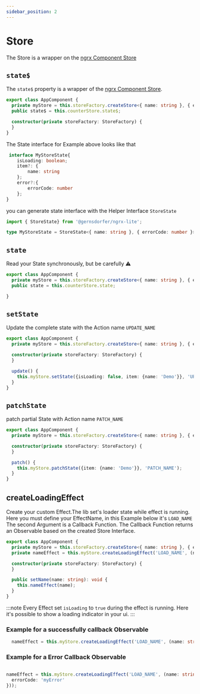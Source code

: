```yaml
---
sidebar_position: 2
---
```


# Store

The Store is a wrapper on the [ngrx Component Store](https://ngrx.io/guide/component-store)

## `state$`

The `state$` property is a wrapper of the [ngrx Component Store](https://ngrx.io/guide/component-store).
 

```ts title="app.component.ts"
export class AppComponent {
  private myStore = this.storeFactory.createStore<{ name: string }, { errorCode: number }>('myStore');
  public state$ = this.counterStore.state$;

  constructor(private storeFactory: StoreFactory) {
  }
}
```

The State interface for Example above looks like that

```ts
 interface MyStoreState{
    isLoading: boolean;
    item?: { 
        name: string
    };
    error?:{ 
        errorCode: number 
    };
}
```

you can generate state interface with the Helper Interface `StoreState`

```ts
import { StoreState} from '@gernsdorfer/ngrx-lite';

type MyStoreState = StoreState<{ name: string }, { errorCode: number }>;
```

## `state`

Read your State synchronously, but be carefully ⚠️


```ts title="app.component.ts"
export class AppComponent {
  private myStore = this.storeFactory.createStore<{ name: string }, { errorCode: number }>('myStore');
  public state = this.counterStore.state;

}
```

## `setState`

Update the complete state with the Action name `UPDATE_NAME`

```ts title="app.component.ts"
export class AppComponent {
  private myStore = this.storeFactory.createStore<{ name: string }, { errorCode: number }>('myStore');

  constructor(private storeFactory: StoreFactory) {
  }

  update() {
    this.myStore.setState({isLoading: false, item: {name: 'Demo'}}, 'UPDATE_NAME');
  }
}
```


## `patchState`

patch partial State with Action name `PATCH_NAME`

```ts title="app.component.ts"
export class AppComponent {
  private myStore = this.storeFactory.createStore<{ name: string }, { errorCode: number }>('myStore');

  constructor(private storeFactory: StoreFactory) {
  }

  patch() {
    this.myStore.patchState({item: {name: 'Demo'}}, 'PATCH_NAME');
  }
}
```

## createLoadingEffect

Create your custom Effect.The lib set's loader state while effect is running. Here you must define your EffectName, in this Example below it's `LOAD_NAME`
The second Argument is a Callback Function. The Callback Function returns an Observable based on the created Store Interface.


```ts title="app.component.ts"
export class AppComponent {
  private myStore = this.storeFactory.createStore<{ name: string }, { errorCode: number }>('myStore');
  private nameEffect = this.myStore.createLoadingEffect('LOAD_NAME', (name: string) => of({name: name}));

  constructor(private storeFactory: StoreFactory) {
  }

  public setName(name: string): void {
    this.nameEffect(name);
  }
}
```

:::note Every Effect set `isLoading` to `true` during the effect is running. Here it's possible to show a loading
indicator in your ui.
:::

### Example for a successfully callback Observable

```ts
  nameEffect = this.myStore.createLoadingEffect('LOAD_NAME', (name: string) => of({name: name}));
```

### Example for a Error Callback Observable

```ts

nameEffect = this.myStore.createLoadingEffect('LOAD_NAME', (name: string) => throwError(() => {
  errorCode: 'myError'
}));
```
